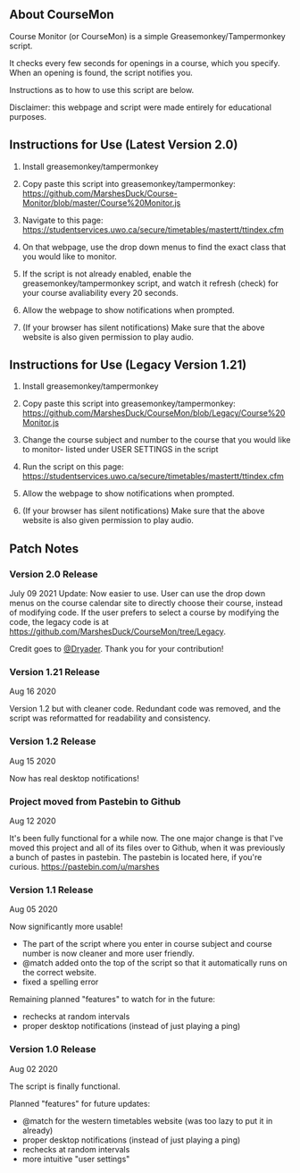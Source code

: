 ## About CourseMon

Course Monitor (or CourseMon) is a simple Greasemonkey/Tampermonkey script. 

It checks every few seconds for openings in a course, which you specify. When an opening is found, the script notifies you.

Instructions as to how to use this script are below. 

Disclaimer: this webpage and script were made entirely for educational purposes.

## Instructions for Use (Latest Version 2.0)

1. Install greasemonkey/tampermonkey
 
2. Copy paste this script into greasemonkey/tampermonkey: <https://github.com/MarshesDuck/Course-Monitor/blob/master/Course%20Monitor.js>

3. Navigate to this page: <https://studentservices.uwo.ca/secure/timetables/mastertt/ttindex.cfm>

4. On that webpage, use the drop down menus to find the exact class that you would like to monitor. 

5. If the script is not already enabled, enable the greasemonkey/tampermonkey script, and watch it refresh (check) for your course avaliability every 20 seconds. 

6. Allow the webpage to show notifications when prompted. 
 
7. (If your browser has silent notifications)
Make sure that the above website is also given permission to play audio.

## Instructions for Use (Legacy Version 1.21)

1. Install greasemonkey/tampermonkey
 
2. Copy paste this script into greasemonkey/tampermonkey: <https://github.com/MarshesDuck/CourseMon/blob/Legacy/Course%20Monitor.js>
 
3. Change the course subject and number to the course that you would like to monitor- listed under USER SETTINGS in the script
 
4. Run the script on this page: <https://studentservices.uwo.ca/secure/timetables/mastertt/ttindex.cfm>

5. Allow the webpage to show notifications when prompted. 

6. (If your browser has silent notifications)
Make sure that the above website is also given permission to play audio.


## Patch Notes

### Version 2.0 Release
July 09 2021 Update:
Now easier to use. User can use the drop down menus on the course calendar site to directly choose their course, instead of modifying code. If the user prefers to select a course by modifying the code, the legacy code is at <https://github.com/MarshesDuck/CourseMon/tree/Legacy>.

Credit goes to [@Dryader](https://github.com/Dryader). Thank you for your contribution!


### Version 1.21 Release
Aug 16 2020

Version 1.2 but with cleaner code.
Redundant code was removed, and the script was reformatted for readability and consistency.  


### Version 1.2 Release
Aug 15 2020

Now has real desktop notifications!


### Project moved from Pastebin to Github
Aug 12 2020

It's been fully functional for a while now. The one major change is that I've moved this project and all of its files over to Github, when it was previously a bunch of pastes in pastebin. The pastebin is located here, if you're curious. <https://pastebin.com/u/marshes>


### Version 1.1 Release
Aug 05 2020

Now significantly more usable!
- The part of the script where you enter in course subject and course number is now cleaner and more user friendly.
- @match added onto the top of the script so that it automatically runs on the correct website.
- fixed a spelling error
 
Remaining planned "features" to watch for in the future:
- rechecks at random intervals
- proper desktop notifications (instead of just playing a ping)


### Version 1.0 Release
Aug 02 2020

The script is finally functional.
 
Planned "features" for future updates:
- @match for the western timetables website (was too lazy to put it in already)
- proper desktop notifications (instead of just playing a ping)
- rechecks at random intervals
- more intuitive "user settings"
 


